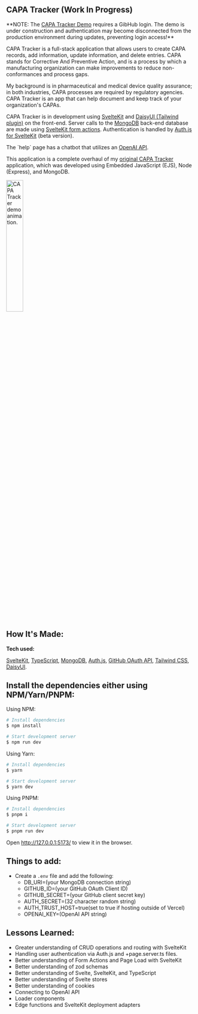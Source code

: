 ## CAPA Tracker (Work In Progress)

<p>**NOTE: The <a href='https://capa-tracker.netlify.app/'>CAPA Tracker Demo</a> requires a GibHub login. The demo is under construction and authentication may become disconnected from the production environment during updates, preventing login access!**</p>

<p>CAPA Tracker is a full-stack application that allows users to create CAPA records, add information, update information, and delete entries. CAPA stands for Corrective And Preventive Action, and is a process by which a manufacturing organization can make improvements to reduce non-conformances and process gaps.</p>
<p>My background is in pharmaceutical and medical device quality assurance; in both industries, CAPA processes are required by regulatory agencies. CAPA Tracker is an app that can help document and keep track of your organization's CAPAs.</p>
<p>CAPA Tracker is in development using <a href="https://kit.svelte.dev/">SvelteKit</a> and <a href="https://daisyui.com/">DaisyUI (Tailwind plugin)</a> on the front-end. Server calls to the <a href="https://www.mongodb.com/">MongoDB</a> back-end database are made using <a href="https://kit.svelte.dev/docs/form-actions">SvelteKit form actions</a>. Authentication is handled by <a href="https://authjs.dev/reference/sveltekit/modules/main">Auth.js for SvelteKit</a> (beta version).</p>
<p>The `help` page has a chatbot that utilizes an <a href="https://platform.openai.com/playground">OpenAI API</a>.</p>
<p>This application is a complete overhaul of my <a href="https://github.com/ubemacapuno/capa-tracker">original CAPA Tracker</a> application, which was developed using Embedded JavaScript (EJS), Node (Express), and MongoDB.</p>

 <tr>
    <td width="30%"  style="align:center;" valign="top">
            <img src="https://github.com/ubemacapuno/images-for-github-readme/blob/main/2023-01-23%2020-02-22_2.gif?raw=true" width="30%"  alt="CAPA Tracker demo animation."/>
    </td>
  </tr>

## How It's Made:

**Tech used:**

<a href="https://kit.svelte.dev/">SvelteKit</a>, <a href="https://www.typescriptlang.org/">TypeScript</a>, <a href="https://www.mongodb.com/">MongoDB</a>, <a href="https://authjs.dev/reference/sveltekit/modules/main">Auth.js</a>, <a href="https://docs.github.com/en">GitHub OAuth API</a>, <a href="https://tailwindcss.com/">Tailwind CSS</a>, <a href="https://daisyui.com/">DaisyUI</a>.

## Install the dependencies either using NPM/Yarn/PNPM:

Using NPM:

```bash
# Install dependencies
$ npm install

# Start development server
$ npm run dev
```

Using Yarn:

```bash
# Install dependencies
$ yarn

# Start development server
$ yarn dev
```

Using PNPM:

```bash
# Install dependencies
$ pnpm i

# Start development server
$ pnpm run dev
```

Open http://127.0.0.1:5173/ to view it in the browser.

## Things to add:

- Create a `.env` file and add the following:
  - DB_URI=(your MongoDB connection string)
  - GITHUB_ID=(your GitHub OAuth Client ID)
  - GITHUB_SECRET=(your GitHub client secret key)
  - AUTH_SECRET=(32 character random string)
  - AUTH_TRUST_HOST=true(set to true if hosting outside of Vercel)
  - OPENAI_KEY=(OpenAI API string)

## Lessons Learned:
- Greater understanding of CRUD operations and routing with SvelteKit
- Handling user authentication via Auth.js and +page.server.ts files.
- Better understanding of Form Actions and Page Load with SvelteKit
- Better understanding of zod schemas
- Better understanding of Svelte, SvelteKit, and TypeScript
- Better understanding of Svelte stores
- Better understanding of cookies
- Connecting to OpenAI API
- Loader components
- Edge functions and SvelteKit deployment adapters
